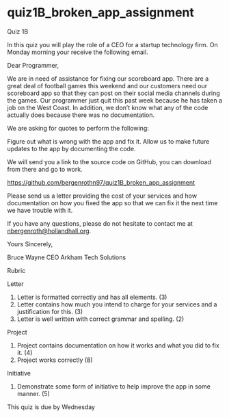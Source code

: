 # quiz1B_broken_app_assignment

Quiz 1B

In this quiz you will play the role of a CEO for a startup technology firm. On Monday morning your receive the following email.

Dear Programmer, 

We are in need of assistance for fixing our scoreboard app. There are a great deal of football games this weekend and our customers need our scoreboard app so that they can post on their social media channels during the games. Our programmer just quit this past week because he has taken a job on the West Coast. In addition, we don’t know what any of the code actually does because there was no documentation. 

We are asking for quotes to perform the following:

Figure out what is wrong with the app and fix it.
Allow us to make future updates to the app by documenting the code. 

We will send you a link to the source code on GitHub, you can download from there and go to work. 

https://github.com/bergenrothn97/quiz1B_broken_app_assignment

Please send us a letter providing the cost of your services and how documentation on how you fixed the app so that we can fix it the next time we have trouble with it. 

If you have any questions, please do not hesitate to contact me at nbergenroth@hollandhall.org. 

Yours Sincerely,


Bruce Wayne
CEO Arkham Tech Solutions

Rubric

Letter
1) Letter is formatted correctly and has all elements. (3)
2) Letter contains how much you intend to charge for your services and a justification for this. (3)
3) Letter is well written with correct grammar and spelling. (2)

Project
1) Project contains documentation on how it works and what you did to fix it. (4)
2) Project works correctly (8)

Initiative
1) Demonstrate some form of initiative to help improve the app in some manner. (5)

This quiz is due by Wednesday 
